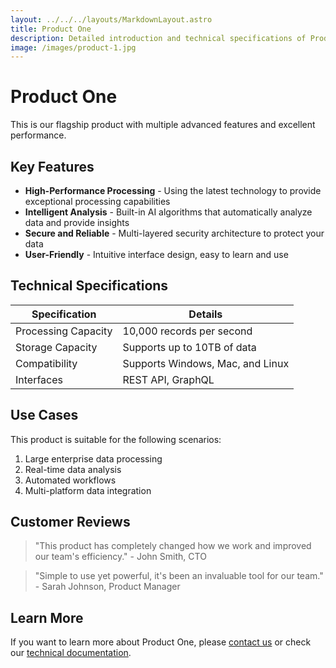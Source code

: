 ```yaml
---
layout: ../../../layouts/MarkdownLayout.astro
title: Product One
description: Detailed introduction and technical specifications of Product One
image: /images/product-1.jpg
---
```


# Product One

This is our flagship product with multiple advanced features and excellent performance.

## Key Features

- **High-Performance Processing** - Using the latest technology to provide exceptional processing capabilities
- **Intelligent Analysis** - Built-in AI algorithms that automatically analyze data and provide insights
- **Secure and Reliable** - Multi-layered security architecture to protect your data
- **User-Friendly** - Intuitive interface design, easy to learn and use

## Technical Specifications

| Specification | Details |
|--------------|---------|
| Processing Capacity | 10,000 records per second |
| Storage Capacity | Supports up to 10TB of data |
| Compatibility | Supports Windows, Mac, and Linux |
| Interfaces | REST API, GraphQL |

## Use Cases

This product is suitable for the following scenarios:

1. Large enterprise data processing
2. Real-time data analysis
3. Automated workflows
4. Multi-platform data integration

## Customer Reviews

> "This product has completely changed how we work and improved our team's efficiency." - John Smith, CTO

> "Simple to use yet powerful, it's been an invaluable tool for our team." - Sarah Johnson, Product Manager

## Learn More

If you want to learn more about Product One, please [contact us](/en/contact) or check our [technical documentation](/en/docs).